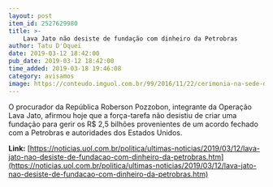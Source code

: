 ```yaml
---
layout: post
item_id: 2527629980
title: >-
    Lava Jato não desiste de fundação com dinheiro da Petrobras
author: Tatu D'Oquei
date: 2019-03-12 18:42:00
pub_date: 2019-03-12 18:42:00
time_added: 2019-03-18 19:46:08
category: avisamos
image: https://conteudo.imguol.com.br/99/2016/11/22/cerimonia-na-sede-do-ministerio-publico-federal-em-curitiba-marcou-a-devolucao-de-r-204-milhoes-a-petrobras-1479808542561_615x300.jpg
---
```


O procurador da República Roberson Pozzobon, integrante da Operação Lava Jato, afirmou hoje que a força-tarefa não desistiu de criar uma fundação para gerir os R$ 2,5 bilhões provenientes de um acordo fechado com a Petrobras e autoridades dos Estados Unidos.

**Link:** [https://noticias.uol.com.br/politica/ultimas-noticias/2019/03/12/lava-jato-nao-desiste-de-fundacao-com-dinheiro-da-petrobras.htm](https://noticias.uol.com.br/politica/ultimas-noticias/2019/03/12/lava-jato-nao-desiste-de-fundacao-com-dinheiro-da-petrobras.htm)


